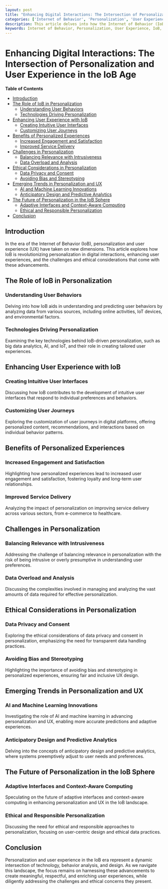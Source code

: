 ```yaml
---
layout: post
title: "Enhancing Digital Interactions: The Intersection of Personalization and User Experience in the IoB Age"
categories: ['Internet of Behavior', 'Personalization', 'User Experience', 'Digital Innovation', 'Consumer Insights']
description: This article delves into how the Internet of Behavior (IoB) is reshaping personalization and user experience, exploring the techniques, benefits, challenges, and the ethical dimensions of personalized digital interactions.
keywords: Internet of Behavior, Personalization, User Experience, IoB, Digital Interaction, Consumer Behavior, Ethical Considerations
---
```


# Enhancing Digital Interactions: The Intersection of Personalization and User Experience in the IoB Age

**Table of Contents**

- [Introduction](#introduction)
- [The Role of IoB in Personalization](#the-role-of-iob-in-personalization)
  - [Understanding User Behaviors](#understanding-user-behaviors)
  - [Technologies Driving Personalization](#technologies-driving-personalization)
- [Enhancing User Experience with IoB](#enhancing-user-experience-with-iob)
  - [Creating Intuitive User Interfaces](#creating-intuitive-user-interfaces)
  - [Customizing User Journeys](#customizing-user-journeys)
- [Benefits of Personalized Experiences](#benefits-of-personalized-experiences)
  - [Increased Engagement and Satisfaction](#increased-engagement-and-satisfaction)
  - [Improved Service Delivery](#improved-service-delivery)
- [Challenges in Personalization](#challenges-in-personalization)
  - [Balancing Relevance with Intrusiveness](#balancing-relevance-with-intrusiveness)
  - [Data Overload and Analysis](#data-overload-and-analysis)
- [Ethical Considerations in Personalization](#ethical-considerations-in-personalization)
  - [Data Privacy and Consent](#data-privacy-and-consent)
  - [Avoiding Bias and Stereotyping](#avoiding-bias-and-stereotyping)
- [Emerging Trends in Personalization and UX](#emerging-trends-in-personalization-and-ux)
  - [AI and Machine Learning Innovations](#ai-and-machine-learning-innovations)
  - [Anticipatory Design and Predictive Analytics](#anticipatory-design-and-predictive-analytics)
- [The Future of Personalization in the IoB Sphere](#the-future-of-personalization-in-the-iob-sphere)
  - [Adaptive Interfaces and Context-Aware Computing](#adaptive-interfaces-and-context-aware-computing)
  - [Ethical and Responsible Personalization](#ethical-and-responsible-personalization)
- [Conclusion](#conclusion)

## Introduction

In the era of the Internet of Behavior (IoB), personalization and user experience (UX) have taken on new dimensions. This article explores how IoB is revolutionizing personalization in digital interactions, enhancing user experiences, and the challenges and ethical considerations that come with these advancements.

## The Role of IoB in Personalization

### Understanding User Behaviors

Delving into how IoB aids in understanding and predicting user behaviors by analyzing data from various sources, including online activities, IoT devices, and environmental factors.

### Technologies Driving Personalization

Examining the key technologies behind IoB-driven personalization, such as big data analytics, AI, and IoT, and their role in creating tailored user experiences.

## Enhancing User Experience with IoB

### Creating Intuitive User Interfaces

Discussing how IoB contributes to the development of intuitive user interfaces that respond to individual preferences and behaviors.

### Customizing User Journeys

Exploring the customization of user journeys in digital platforms, offering personalized content, recommendations, and interactions based on individual behavior patterns.

## Benefits of Personalized Experiences

### Increased Engagement and Satisfaction

Highlighting how personalized experiences lead to increased user engagement and satisfaction, fostering loyalty and long-term user relationships.

### Improved Service Delivery

Analyzing the impact of personalization on improving service delivery across various sectors, from e-commerce to healthcare.

## Challenges in Personalization

### Balancing Relevance with Intrusiveness

Addressing the challenge of balancing relevance in personalization with the risk of being intrusive or overly presumptive in understanding user preferences.

### Data Overload and Analysis

Discussing the complexities involved in managing and analyzing the vast amounts of data required for effective personalization.

## Ethical Considerations in Personalization

### Data Privacy and Consent

Exploring the ethical considerations of data privacy and consent in personalization, emphasizing the need for transparent data handling practices.

### Avoiding Bias and Stereotyping

Highlighting the importance of avoiding bias and stereotyping in personalized experiences, ensuring fair and inclusive UX design.

## Emerging Trends in Personalization and UX

### AI and Machine Learning Innovations

Investigating the role of AI and machine learning in advancing personalization and UX, enabling more accurate predictions and adaptive experiences.

### Anticipatory Design and Predictive Analytics

Delving into the concepts of anticipatory design and predictive analytics, where systems preemptively adjust to user needs and preferences.

## The Future of Personalization in the IoB Sphere

### Adaptive Interfaces and Context-Aware Computing

Speculating on the future of adaptive interfaces and context-aware computing in enhancing personalization and UX in the IoB landscape.

### Ethical and Responsible Personalization

Discussing the need for ethical and responsible approaches to personalization, focusing on user-centric design and ethical data practices.

## Conclusion

Personalization and user experience in the IoB era represent a dynamic intersection of technology, behavior analysis, and design. As we navigate this landscape, the focus remains on harnessing these advancements to create meaningful, respectful, and enriching user experiences, while diligently addressing the challenges and ethical concerns they present.
